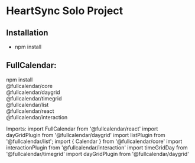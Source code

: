 # HeartSync Solo Project

## Installation

-   npm install

## FullCalendar:

npm install \
  @fullcalendar/core \
  @fullcalendar/daygrid \
  @fullcalendar/timegrid \
  @fullcalendar/list \
  @fullcalendar/react \
  @fullcalendar/interaction

Imports:
import FullCalendar from '@fullcalendar/react'
import dayGridPlugin from '@fullcalendar/daygrid' 
import listPlugin from '@fullcalendar/list';
import { Calendar } from '@fullcalendar/core'
import interactionPlugin from '@fullcalendar/interaction'
import timeGridDay from '@fullcalendar/timegrid'
import dayGridPlugin from '@fullcalendar/daygrid'
